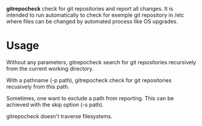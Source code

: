 **gitrepocheck** check for git repositories and report all changes. It is
intended to run automatically to check for exemple git repository in /etc where
files can be changed by automated process like OS upgrades.

# Usage

Without any parameters, gitrepocheck search for git repositories recursively
from the current working directory.

With a pathname (-p path), gitrepocheck check for git repositories recusively
from this path.

Sometimes, one want to exclude a path from reporting. This can be achieved with
the skip option (-s path).

gitrepocheck doesn't traverse filesystems.

